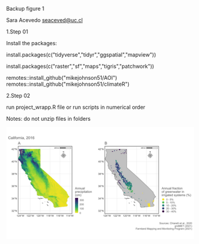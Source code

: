 Backup figure 1

Sara Acevedo seaceved@uc.cl

1.Step 01

Install the packages:
 
install.packages(c("tidyverse","tidyr","ggspatial","mapview"))

install.packages(c("raster","sf","maps","tigris","patchwork"))

remotes::install_github("mikejohnson51/AOI")
remotes::install_github("mikejohnson51/climateR")

2.Step 02

run project_wrapp.R file or run scripts in numerical order

Notes: do not unzip files in folders

![Figure_1](https://github.com/Saryace/map_california/blob/master/figures/figure_1.jpg)

